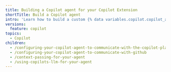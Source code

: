 ```yaml
---
title: Building a Copilot agent for your Copilot Extension
shortTitle: Build a Copilot agent
intro: 'Learn how to build a custom {% data variables.copilot.copilot_agent_short %} that determines the functionality of your {% data variables.copilot.copilot_extension_short %}.'
versions:
  feature: copilot
topics:
  - Copilot
children:
  - /configuring-your-copilot-agent-to-communicate-with-the-copilot-platform
  - /configuring-your-copilot-agent-to-communicate-with-github
  - /context-passing-for-your-agent
  - /using-copilots-llm-for-your-agent
---
```


